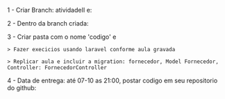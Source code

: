 
1 - Criar Branch: atividadeII e:

2 - Dentro da branch criada: 

3 - Criar pasta com o nome 'codigo' e

    > Fazer execicios usando laravel conforme aula gravada

    > Replicar aula e incluir a migration: fornecedor, Model Fornecedor,     Controller: FornecedorController

4 - Data de entrega: até 07-10 as 21:00, postar codigo em seu repositorio do github:
